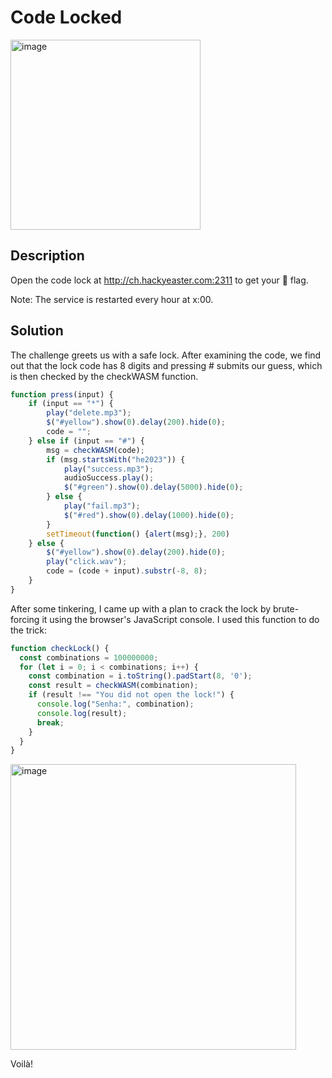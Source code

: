 # Code Locked

<img width="304" alt="image" src="https://user-images.githubusercontent.com/2973929/234139203-306f2b32-d408-4128-a8ce-64b023a2d7a4.png">

## Description
Open the code lock at http://ch.hackyeaster.com:2311 to get your 🚩 flag.

Note: The service is restarted every hour at x:00.

## Solution

The challenge greets us with a safe lock. After examining the code, we find out that the lock code has 8 digits and pressing # submits our guess, which is then checked by the checkWASM function.

```javascript
function press(input) {
    if (input == "*") {
        play("delete.mp3");
        $("#yellow").show(0).delay(200).hide(0);
        code = "";
    } else if (input == "#") {
        msg = checkWASM(code);
        if (msg.startsWith("he2023")) {
            play("success.mp3");
            audioSuccess.play();
            $("#green").show(0).delay(5000).hide(0);
        } else {
            play("fail.mp3");
            $("#red").show(0).delay(1000).hide(0);
        }
        setTimeout(function() {alert(msg);}, 200)
    } else {
        $("#yellow").show(0).delay(200).hide(0);
        play("click.wav");
        code = (code + input).substr(-8, 8);
    }
}
```

After some tinkering, I came up with a plan to crack the lock by brute-forcing it using the browser's JavaScript console. I used this function to do the trick:

```javascript
function checkLock() {
  const combinations = 100000000;
  for (let i = 0; i < combinations; i++) {
    const combination = i.toString().padStart(8, '0');
    const result = checkWASM(combination);
    if (result !== "You did not open the lock!") {
      console.log("Senha:", combination);
      console.log(result);
      break;
    }
  }
}
```
<img width="457" alt="image" src="https://user-images.githubusercontent.com/2973929/234874086-e8c74d0c-ec90-4d90-a0a3-23e393b3581d.png">


Voilà!

